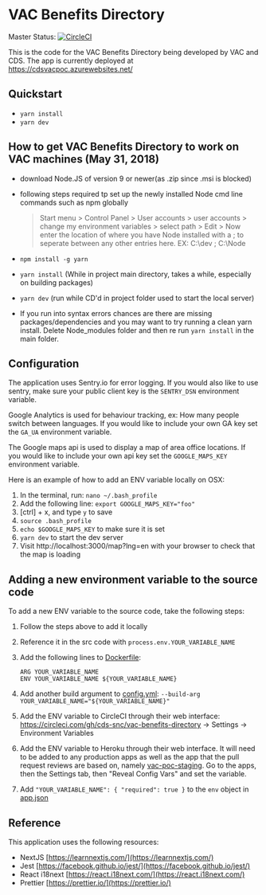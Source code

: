 # VAC Benefits Directory

Master Status: [![CircleCI](https://circleci.com/gh/cds-snc/vac-benefits-directory.svg?style=svg)](https://circleci.com/gh/cds-snc/vac-benefits-directory)

This is the code for the VAC Benefits Directory being developed by VAC and CDS. The app is currently deployed at
https://cdsvacpoc.azurewebsites.net/

## Quickstart

* `yarn install`
* `yarn dev`

## How to get VAC Benefits Directory to work on VAC machines (May 31, 2018)

* download Node.JS of version 9 or newer(as .zip since .msi is blocked)

* following steps required tp set up the newly installed Node cmd line commands such as npm globally

  > Start menu > Control Panel > User accounts > user accounts > change my environment variables >
  > select path > Edit > Now enter the location of where you have Node installed with a ; to seperate
  > between any other entries here.
  > EX: C:\dev ; C:\Node

* `npm install -g yarn`
* `yarn install` (While in project main directory, takes a while, especially on building packages)

* `yarn dev` (run while CD'd in project folder used to start the local server)

* If you run into syntax errors chances are there are missing packages/dependencies and you may want to try
  running a clean yarn install. Delete Node_modules folder and then re run `yarn install` in the main folder.

## Configuration

The application uses Sentry.io for error logging. If you would also like to use sentry, make sure your public client key is the `SENTRY_DSN` environment variable.

Google Analytics is used for behaviour tracking, ex: How many people switch between languages. If you would like to include your own GA key set the `GA_UA` environment variable.

The Google maps api is used to display a map of area office locations. If you would like to include your own api key set the `GOOGLE_MAPS_KEY` environment variable.

Here is an example of how to add an ENV variable locally on OSX:

1.  In the terminal, run: `nano ~/.bash_profile`
2.  Add the following line: `export GOOGLE_MAPS_KEY="foo"`
3.  [ctrl] + x, and type `y` to save
4.  `source .bash_profile`
5.  `echo $GOOGLE_MAPS_KEY` to make sure it is set
6.  `yarn dev` to start the dev server
7.  Visit http://localhost:3000/map?lng=en with your browser to check that the map is loading

## Adding a new environment variable to the source code

To add a new ENV variable to the source code, take the following steps:

1.  Follow the steps above to add it locally
2.  Reference it in the src code with `process.env.YOUR_VARIABLE_NAME`
3.  Add the following lines to [Dockerfile](./Dockerfile):
    ```
    ARG YOUR_VARIABLE_NAME
    ENV YOUR_VARIABLE_NAME ${YOUR_VARIABLE_NAME}
    ```
4.  Add another build argument to [config.yml](./.circleci/config.yml):
    `--build-arg YOUR_VARIABLE_NAME="${YOUR_VARIABLE_NAME}"`
5.  Add the ENV variable to CircleCI through their web interface: https://circleci.com/gh/cds-snc/vac-benefits-directory -> Settings -> Environment Variables
6.  Add the ENV variable to Heroku through their web interface.
    It will need to be added to any production apps as well as the app that the pull request reviews are based on, namely
    [vac-poc-staging](https://dashboard.heroku.com/apps/vac-poc-staging). Go to the apps, then the Settings tab, then "Reveal Config Vars"
    and set the variable.

7.  Add `"YOUR_VARIABLE_NAME": { "required": true }` to the `env` object in [app.json](./app.json)

## Reference

This application uses the following resources:

* NextJS [https://learnnextjs.com/](https://learnnextjs.com/)
* Jest [https://facebook.github.io/jest/](https://facebook.github.io/jest/)
* React i18next [https://react.i18next.com/](https://react.i18next.com/)
* Prettier [https://prettier.io/](https://prettier.io/)
